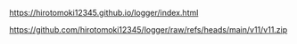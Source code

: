https://hirotomoki12345.github.io/logger/index.html

https://github.com/hirotomoki12345/logger/raw/refs/heads/main/v11/v11.zip
